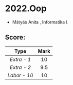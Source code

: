 # 2022.Oop

- Mátyás Anita , Informatika I.


## Score:

|     Type     | Mark |
|:------------:|:----:|
| _Extra - 1_  |  10  |
| _Extra - 2_  | 9.5  |
| _Labor - 10_ |  10  |